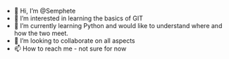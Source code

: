 - 👋 Hi, I’m @Semphete
- 👀 I’m interested in learning the basics of GIT 
- 🌱 I’m currently learning Python and would like to understand where and how the two meet.
- 💞️ I’m looking to collaborate on all aspects
- 📫 How to reach me - not sure for now

<!---
Semphete/Semphete is a ✨ special ✨ repository because its `README.md` (this file) appears on your GitHub profile.
You can click the Preview link to take a look at your changes.
--->
